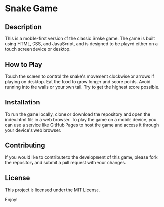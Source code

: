 # Snake Game
## Description
This is a mobile-first version of the classic Snake game. The game is built using HTML, CSS, and JavaScript, and is designed to be played either on a touch screen device or desktop.

## How to Play
Touch the screen to control the snake's movement clockwise or arrows if playing on desktop.
Eat the food to grow longer and score points.
Avoid running into the walls or your own tail.
Try to get the highest score possible.

## Installation
To run the game locally, clone or download the repository and open the index.html file in a web browser. To play the game on a mobile device, you can use a service like GitHub Pages to host the game and access it through your device's web browser.

## Contributing
If you would like to contribute to the development of this game, please fork the repository and submit a pull request with your changes.

## License
This project is licensed under the MIT License.

Enjoy!
